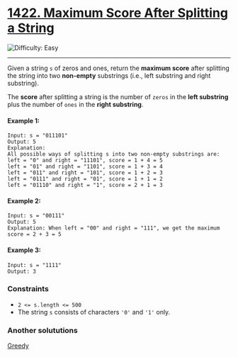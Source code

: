 # [1422. Maximum Score After Splitting a String](https://leetcode.com/problems/maximum-score-after-splitting-a-string/description/?envType=daily-question&envId=2025-01-01)

![Difficulty: Easy](https://img.shields.io/badge/Difficulty-Easy-46c6c2?style=for-the-badge&logo=)

---

Given a string `s` of zeros and ones, return the **maximum score** after splitting the string into two **non-empty** substrings (i.e., left substring and right substring).

The **score** after splitting a string is the number of `zeros` in the **left substring** plus the number of `ones` in the **right substring**.

#### Example 1:
```text
Input: s = "011101"
Output: 5 
Explanation: 
All possible ways of splitting s into two non-empty substrings are:
left = "0" and right = "11101", score = 1 + 4 = 5 
left = "01" and right = "1101", score = 1 + 3 = 4 
left = "011" and right = "101", score = 1 + 2 = 3 
left = "0111" and right = "01", score = 1 + 1 = 2 
left = "01110" and right = "1", score = 2 + 1 = 3
```
#### Example 2:
```text
Input: s = "00111"
Output: 5
Explanation: When left = "00" and right = "111", we get the maximum score = 2 + 3 = 5
```


#### Example 3:
```text
Input: s = "1111"
Output: 3
```


### Constraints

- `2 <= s.length <= 500`
- The string `s` consists of characters `'0'` and `'1'` only.

### Another solututions
[Greedy](https://github.com/vahtyah/LeetCodeSolutions/tree/main/Greedy/1422.%20Maximum%20Score%20After%20Splitting%20a%20String)

